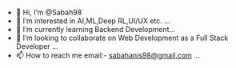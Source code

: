 - 👋 Hi, I’m @Sabah98
- 👀 I’m interested in AI,ML,Deep RL,UI/UX etc. ...
- 🌱 I’m currently learning Backend Development...
- 💞️ I’m looking to collaborate on Web Development as a Full Stack Developer ...
- 📫 How to reach me email:- sabahanis98@gmail.com ...

<!---
Sabah98/Sabah98 is a ✨ special ✨ repository because its `README.md` (this file) appears on your GitHub profile.
You can click the Preview link to take a look at your changes.
--->
